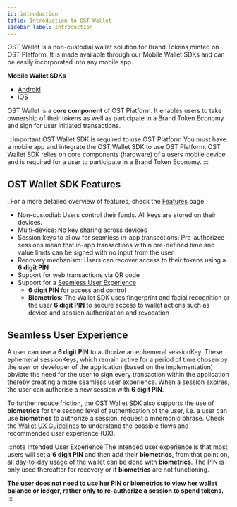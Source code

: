 ```yaml
---
id: introduction
title: Introduction to OST Wallet
sidebar_label: Introduction
---
```


OST Wallet is a non-custodial wallet solution for Brand Tokens minted on OST Platform. It is made available through our Mobile Wallet SDKs and can be easily incorporated into any mobile app.

**Mobile Wallet SDKs**
* [Android](/platform/docs/sdk/mobile-wallet-sdks/android/) 
* [iOS](/platform/docs/sdk/mobile-wallet-sdks/ios/)

OST Wallet is a **core component** of OST Platform. It enables users to take ownership of their tokens as well as participate in a Brand Token Economy and sign for user initiated transactions.

:::important OST Wallet SDK is required to use OST Platform
You must have a mobile app and integrate the OST Wallet SDK to use OST Platform. OST Wallet SDK relies on core components (hardware) of a users mobile device and is required for a user to participate in a Brand Token Economy.
:::

## OST Wallet SDK Features
_For a more detailed overview of features, check the [Features](/platform/docs/wallet/features/) page.
* Non-custodial: Users control their funds. All keys are stored on their devices.
* Multi-device: No key sharing across devices
* Session keys to allow for seamless in-app transactions: Pre-authorized sessions mean that in-app transactions within pre-defined time and value limits can be signed with no input from the user
* Recovery mechanism: Users can recover access to their tokens using a **6 digit PIN**
* Support for web transactions via QR code
* Support for a [Seamless User Experience](platform/docs/wallet/introduction/#seamless-user-experience)
    * **6 digit PIN** for access and control
    * **Biometrics**: The Wallet SDK uses fingerprint and facial recognition or the user **6 digit PIN** to secure access to wallet actions such as device and session authorization and revocation

## Seamless User Experience
A user can use a **6 digit PIN** to authorize an ephemeral sessionKey. These ephemeral sessionKeys, which remain active for a period of time chosen by the user or developer of the application (based on the implementation) obviate the need for the user to sign every transaction within the application thereby creating a more seamless user experience. When a session expires, the user can authorise a new session with **6 digit PIN**.

To further reduce friction, the OST Wallet SDK also supports the use of **biometrics** for the second level of authentication of the user, i.e. a user can use **biometrics** to authorize a session, request a mnemonic phrase. Check the [Wallet UX Guidelines](/platform/docs/wallet/ux/) to understand the possible flows and recommended user experience (UX).

:::note Intended User Experience
The intended user experience is that most users will set a **6 digit PIN** and then add their **biometrics**, from that point on, all day-to-day usage of the wallet can be done with **biometrics**. The PIN is only used thereafter for recovery or if **biometrics** are not functioning. 

**The user does not need to use her PIN or **biometrics** to view her wallet balance or ledger, rather only to re-authorize a session to spend tokens.**
:::